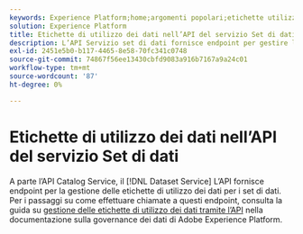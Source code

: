 ```yaml
---
keywords: Experience Platform;home;argomenti popolari;etichette utilizzo dati;servizio catalogo;home;popular topic;data usage labels;catalog service
solution: Experience Platform
title: Etichette di utilizzo dei dati nell’API del servizio Set di dati
description: L’API Servizio set di dati fornisce endpoint per gestire le etichette di utilizzo dei dati per i set di dati.
exl-id: 2451e5b0-b117-4465-8e58-70fc341c0748
source-git-commit: 74867f56ee13430cbfd9083a916b7167a9a24c01
workflow-type: tm+mt
source-wordcount: '87'
ht-degree: 0%

---
```


# Etichette di utilizzo dei dati nell’API del servizio Set di dati

A parte l’API Catalog Service, il [!DNL Dataset Service] L’API fornisce endpoint per la gestione delle etichette di utilizzo dei dati per i set di dati. Per i passaggi su come effettuare chiamate a questi endpoint, consulta la guida su [gestione delle etichette di utilizzo dei dati tramite l’API](../../data-governance/labels/dataset-api.md) nella documentazione sulla governance dei dati di Adobe Experience Platform.
